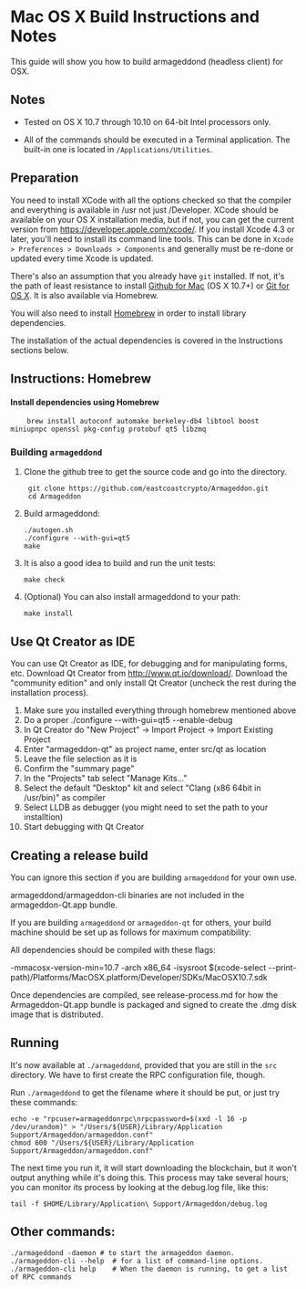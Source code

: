 Mac OS X Build Instructions and Notes
====================================
This guide will show you how to build armageddond (headless client) for OSX.

Notes
-----

* Tested on OS X 10.7 through 10.10 on 64-bit Intel processors only.

* All of the commands should be executed in a Terminal application. The
built-in one is located in `/Applications/Utilities`.

Preparation
-----------

You need to install XCode with all the options checked so that the compiler
and everything is available in /usr not just /Developer. XCode should be
available on your OS X installation media, but if not, you can get the
current version from https://developer.apple.com/xcode/. If you install
Xcode 4.3 or later, you'll need to install its command line tools. This can
be done in `Xcode > Preferences > Downloads > Components` and generally must
be re-done or updated every time Xcode is updated.

There's also an assumption that you already have `git` installed. If
not, it's the path of least resistance to install [Github for Mac](https://mac.github.com/)
(OS X 10.7+) or
[Git for OS X](https://code.google.com/p/git-osx-installer/). It is also
available via Homebrew.

You will also need to install [Homebrew](http://brew.sh) in order to install library
dependencies.

The installation of the actual dependencies is covered in the Instructions
sections below.

Instructions: Homebrew
----------------------

#### Install dependencies using Homebrew

        brew install autoconf automake berkeley-db4 libtool boost miniupnpc openssl pkg-config protobuf qt5 libzmq

### Building `armageddond`

1. Clone the github tree to get the source code and go into the directory.

        git clone https://github.com/eastcoastcrypto/Armageddon.git
        cd Armageddon

2.  Build armageddond:

        ./autogen.sh
        ./configure --with-gui=qt5
        make

3.  It is also a good idea to build and run the unit tests:

        make check

4.  (Optional) You can also install armageddond to your path:

        make install

Use Qt Creator as IDE
------------------------
You can use Qt Creator as IDE, for debugging and for manipulating forms, etc.
Download Qt Creator from http://www.qt.io/download/. Download the "community edition" and only install Qt Creator (uncheck the rest during the installation process).

1. Make sure you installed everything through homebrew mentioned above
2. Do a proper ./configure --with-gui=qt5 --enable-debug
3. In Qt Creator do "New Project" -> Import Project -> Import Existing Project
4. Enter "armageddon-qt" as project name, enter src/qt as location
5. Leave the file selection as it is
6. Confirm the "summary page"
7. In the "Projects" tab select "Manage Kits..."
8. Select the default "Desktop" kit and select "Clang (x86 64bit in /usr/bin)" as compiler
9. Select LLDB as debugger (you might need to set the path to your installtion)
10. Start debugging with Qt Creator

Creating a release build
------------------------
You can ignore this section if you are building `armageddond` for your own use.

armageddond/armageddon-cli binaries are not included in the armageddon-Qt.app bundle.

If you are building `armageddond` or `armageddon-qt` for others, your build machine should be set up
as follows for maximum compatibility:

All dependencies should be compiled with these flags:

 -mmacosx-version-min=10.7
 -arch x86_64
 -isysroot $(xcode-select --print-path)/Platforms/MacOSX.platform/Developer/SDKs/MacOSX10.7.sdk

Once dependencies are compiled, see release-process.md for how the Armageddon-Qt.app
bundle is packaged and signed to create the .dmg disk image that is distributed.

Running
-------

It's now available at `./armageddond`, provided that you are still in the `src`
directory. We have to first create the RPC configuration file, though.

Run `./armageddond` to get the filename where it should be put, or just try these
commands:

    echo -e "rpcuser=armageddonrpc\nrpcpassword=$(xxd -l 16 -p /dev/urandom)" > "/Users/${USER}/Library/Application Support/Armageddon/armageddon.conf"
    chmod 600 "/Users/${USER}/Library/Application Support/Armageddon/armageddon.conf"

The next time you run it, it will start downloading the blockchain, but it won't
output anything while it's doing this. This process may take several hours;
you can monitor its process by looking at the debug.log file, like this:

    tail -f $HOME/Library/Application\ Support/Armageddon/debug.log

Other commands:
-------

    ./armageddond -daemon # to start the armageddon daemon.
    ./armageddon-cli --help  # for a list of command-line options.
    ./armageddon-cli help    # When the daemon is running, to get a list of RPC commands
